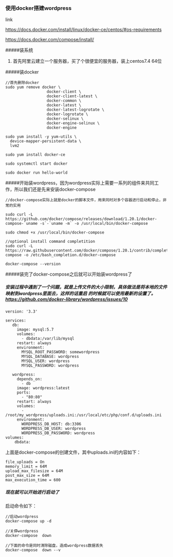 ### 使用docker搭建wordpress

link

https://docs.docker.com/install/linux/docker-ce/centos/#os-requirements

https://docs.docker.com/compose/install/



#####装系统

1. 首先阿里云建立一个服务器，买了个很便宜的服务器，装上centos7.4 64位



#####装docker

```shell
//首先删除docker
sudo yum remove docker \
                  docker-client \
                  docker-client-latest \
                  docker-common \
                  docker-latest \
                  docker-latest-logrotate \
                  docker-logrotate \
                  docker-selinux \
                  docker-engine-selinux \
                  docker-engine

sudo yum install -y yum-utils \
  device-mapper-persistent-data \
  lvm2
  
sudo yum install docker-ce

sudo systemctl start docker

sudo docker run hello-world             
```



#####开始装wordpress，因为wordpress实际上需要一系列的组件来共同工作，所以我们还是先来安装docker-compose

```shell
//docker-compose实际上就是docker的脚本文件，用来同时对多个容器进行启动和停止，非常的实用

sudo curl -L https://github.com/docker/compose/releases/download/1.20.1/docker-compose-`uname -s`-`uname -m` -o /usr/local/bin/docker-compose

sudo chmod +x /usr/local/bin/docker-compose

//optional install command completition
sudo curl -L https://raw.githubusercontent.com/docker/compose/1.20.1/contrib/completion/bash/docker-compose -o /etc/bash_completion.d/docker-compose

docker-compose --version
```



#####装完了docker-compose之后就可以开始装wordpress了

##### 安装过程中遇到了一个问题，就是上传文件的大小限制，具体做法是将本地的文件映射到wordpress里面去，这样的话重启 的时候就可以使用最新的设置了。https://github.com/docker-library/wordpress/issues/10

```shell
version: '3.3'

services:
   db:
     image: mysql:5.7
     volumes:
       - dbdata:/var/lib/mysql
     restart: always
     environment:
       MYSQL_ROOT_PASSWORD: somewordpress
       MYSQL_DATABASE: wordpress
       MYSQL_USER: wordpress
       MYSQL_PASSWORD: wordpress

   wordpress:
     depends_on:
       - db
     image: wordpress:latest
     ports:
       - "80:80"
     restart: always
     volumes:
       - /root/my_wordpress/uploads.ini:/usr/local/etc/php/conf.d/uploads.ini
     environment:
       WORDPRESS_DB_HOST: db:3306
       WORDPRESS_DB_USER: wordpress
       WORDPRESS_DB_PASSWORD: wordpress
volumes:
    dbdata:
```

上面是docker-compose的创建文件，其中uploads.ini的内容如下：

```shell
file_uploads = On
memory_limit = 64M
upload_max_filesize = 64M
post_max_size = 64M
max_execution_time = 600
```



##### 现在就可以开始进行启动了

启动命令如下：

```shell
//启动wordpress
docker-compose up -d

//关停wordpress
docker-compose  down

//下面的命令是同时清除磁盘，造成wordpress数据丢失
docker-compose  down --v 

```


